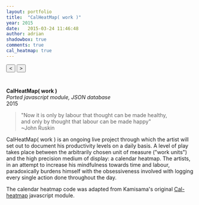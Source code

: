 ```yaml
---
layout: portfolio
title:  "CalHeatMap( work )"      
year: 2015
date:   2015-03-24 11:46:48
author: adrian
shadowbox: true
comments: true
cal_heatmap: true
---
```


<button id="example-c-PreviousDomain-selector" class="btn" style="margin-bottom: 10px;">
    <i class="icon icon-chevron-left"> &#60; </i>
</button>
<button id="example-c-NextDomain-selector" class="btn" style="margin-bottom: 10px;">
	<i class="icon icon-chevron-right"> &#62; </i>
</button>

<div id="myHeatMap"></div>
<script type="text/javascript">
	var cal = new CalHeatMap();
	cal.init({
		itemSelector: "#myHeatMap",
		itemName: ["work unit", "work units"],
		domain: "day",
		subDomain: "hour",
		data: "{{ site.url }}/js/cal-heatmap/workData.json",
		cellSize: 10,
		range: 10,
		legendHorizontalPosition: "right",
		previousSelector: "#example-c-PreviousDomain-selector",
		nextSelector: "#example-c-NextDomain-selector",
		onClick: function() {
			window.open("{{ site.url }}/js/cal-heatmap/workData.json", "_self");
		},
		legend: [2, 6, 10, 15]
	});
	setTimeout(func, 2000);
	function func() {
     cal.previous(9);
	}
</script>
<br />

**CalHeatMap( work )** <br />
*Ported javascript module, JSON database* <br />
2015


> "Now it is only by labour that thought can be made healthy, <br />
> and only by thought that labour can be made happy" <br />
> ~John Ruskin

CalHeatMap( work ) is an ongoing live project through which the artist will set out to document his productivity levels on a daily basis. A level of play takes place between the arbitrarily chosen unit of measure ("work units") and the high precision medium of display: a calendar heatmap. The artists, in an attempt to increase his mindfulness towards time and labour, paradoxically burdens himself with the obsessiveness involved with logging every single action done throughout the day. 

The calendar heatmap code was adapted from Kamisama's original [Cal-heatmap](http://kamisama.github.io/cal-heatmap/) javascript module.

